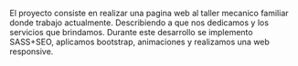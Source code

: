 El proyecto consiste en realizar una pagina web al taller mecanico familiar donde trabajo actualmente. Describiendo a que nos dedicamos y los servicios que brindamos. Durante este desarrollo se implemento SASS+SEO, aplicamos bootstrap, animaciones y realizamos una web responsive.